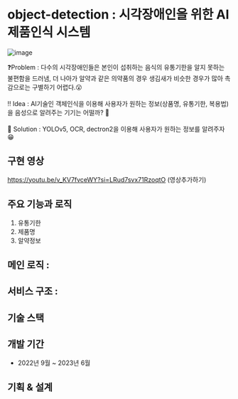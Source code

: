 # object-detection : 시각장애인을 위한 AI 제품인식 시스템
![image](https://github.com/hyobin0726/object_detection/assets/140376727/8ee7e75f-bc12-4b2e-8010-649361507d2b)

❓Problem : 다수의 시각장애인들은 본인이 섭취하는 음식의 유통기한을 알지 못하는 불편함을 드러냄, 더 나아가 알약과 같은 의약품의 경우 생김새가 비슷한 경우가 많아 촉감으로는 구별하기 어렵다.😮<br/>
<br/>
‼ Idea : AI기술인 객체인식을 이용해 사용자가 원하는 정보(상품명, 유통기한, 복용법)을 음성으로 알려주는 기기는 어떨까? 🤔<br/>
<br/>
💯 Solution : YOLOv5, OCR, dectron2을 이용해 사용자가 원하는 정보를 알려주자😁<br/>

## 구현 영상
https://youtu.be/v_KV7fvceWY?si=LRud7svx71RzoqtO
(영상추가하기)
## 주요 기능과 로직
1. 유통기한 
2. 제품명
3. 알약정보

## 메인 로직 :

## 서비스 구조 :

## 기술 스택


## 개발 기간

* 2022년 9월 ~ 2023년 6월
## 기획 & 설계

